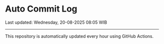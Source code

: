# Auto Commit Log

Last updated: Wednesday, 20-08-2025 08:05 WIB

---

This repository is automatically updated every hour using GitHub Actions.
